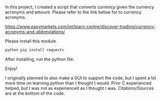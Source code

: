 In this project, I created a script that converts currency given the currency acronyms and amount. 
Please refer to the link below for to currency acronyms.

https://www.easymarkets.com/int/learn-centre/discover-trading/currency-acronyms-and-abbreviations/

Please install this module.

 ```sh
python pip install requests
  ```
After installing, run the python file.

Enjoy!

I originally planned to also make a GUI to support the code, but I spent a lot more time on learning python than I thought I would. Prior C experienced helped, but I was not as experienced as I thought I was.
Citations/Sources are at the bottom of the code.
